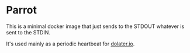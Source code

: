 # Parrot

This is a minimal docker image that just sends to the STDOUT whatever is sent to the STDIN.

It's used mainly as a periodic heartbeat for [dolater.io](http://dolater.io).

